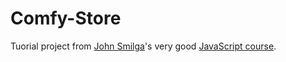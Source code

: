 # Comfy-Store
Tuorial project from [John Smilga](https://github.com/john-smilga)'s very good [JavaScript course](https://www.udemy.com/course/javascript-tutorial-for-beginners-w).

